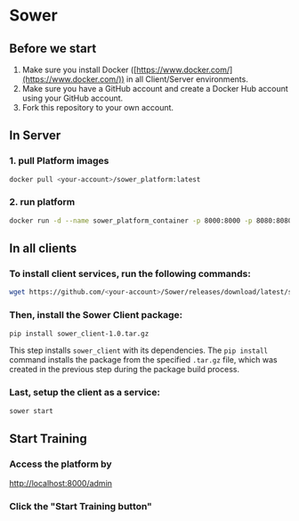 # Sower

## Before we start
1. Make sure you install Docker ([https://www.docker.com/](https://www.docker.com/)) in all Client/Server environments.
2. Make sure you have a GitHub account and create a Docker Hub account using your GitHub account.
3. Fork this repository to your own account.

## In Server
### 1. pull Platform images
```bash
docker pull <your-account>/sower_platform:latest
```
### 2. run platform
```bash
docker run -d --name sower_platform_container -p 8000:8000 -p 8080:8080 sower_platform:latest
```

## In all clients

### To install client services, run the following commands:

```bash
wget https://github.com/<your-account>/Sower/releases/download/latest/sower_client-1.0.tar.gz
```

### Then, install the Sower Client package:

```bash
pip install sower_client-1.0.tar.gz
```

This step installs `sower_client` with its dependencies. The `pip install` command installs the package from the specified `.tar.gz` file, which was created in the previous step during the package build process.


### Last, setup the client as a service:

```bash
sower start
```

## Start Training
### Access the platform by
<http://localhost:8000/admin>

### Click the "Start Training button"
